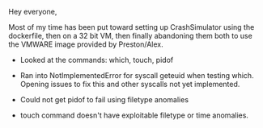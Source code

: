 Hey everyone,

Most of my time has been put toward setting up CrashSimulator using the dockerfile, then on a 32 bit VM, then finally abandoning them both to use the VMWARE image provided by Preston/Alex.

* Looked at the commands: which, touch, pidof

* Ran into NotImplementedError for syscall geteuid when testing which. Opening issues to fix this and other syscalls not yet implemented.

* Could not get pidof to fail using filetype anomalies

* touch command doesn't have exploitable filetype or time anomalies.
